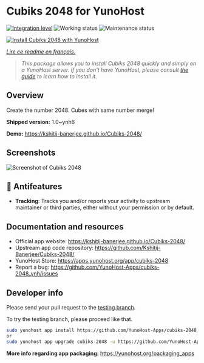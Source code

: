 <!--
N.B.: This README was automatically generated by https://github.com/YunoHost/apps/tree/master/tools/README-generator
It shall NOT be edited by hand.
-->

# Cubiks 2048 for YunoHost

[![Integration level](https://dash.yunohost.org/integration/cubiks-2048.svg)](https://dash.yunohost.org/appci/app/cubiks-2048) ![Working status](https://ci-apps.yunohost.org/ci/badges/cubiks-2048.status.svg) ![Maintenance status](https://ci-apps.yunohost.org/ci/badges/cubiks-2048.maintain.svg)

[![Install Cubiks 2048 with YunoHost](https://install-app.yunohost.org/install-with-yunohost.svg)](https://install-app.yunohost.org/?app=cubiks-2048)

*[Lire ce readme en français.](./README_fr.md)*

> *This package allows you to install Cubiks 2048 quickly and simply on a YunoHost server.
If you don't have YunoHost, please consult [the guide](https://yunohost.org/#/install) to learn how to install it.*

## Overview

Create the number 2048. Cubes with same number merge!

**Shipped version:** 1.0~ynh6

**Demo:** https://kshitij-banerjee.github.io/Cubiks-2048/

## Screenshots

![Screenshot of Cubiks 2048](./doc/screenshots/Screenshot-Cubiks-2048.jpg)

## :red_circle: Antifeatures

- **Tracking**: Tracks you and/or reports your activity to upstream maintainer or third parties, either without your permission or by default.

## Documentation and resources

* Official app website: <https://kshitij-banerjee.github.io/Cubiks-2048/>
* Upstream app code repository: <https://github.com/Kshitij-Banerjee/Cubiks-2048/>
* YunoHost Store: <https://apps.yunohost.org/app/cubiks-2048>
* Report a bug: <https://github.com/YunoHost-Apps/cubiks-2048_ynh/issues>

## Developer info

Please send your pull request to the [testing branch](https://github.com/YunoHost-Apps/cubiks-2048_ynh/tree/testing).

To try the testing branch, please proceed like that.

``` bash
sudo yunohost app install https://github.com/YunoHost-Apps/cubiks-2048_ynh/tree/testing --debug
or
sudo yunohost app upgrade cubiks-2048 -u https://github.com/YunoHost-Apps/cubiks-2048_ynh/tree/testing --debug
```

**More info regarding app packaging:** <https://yunohost.org/packaging_apps>
